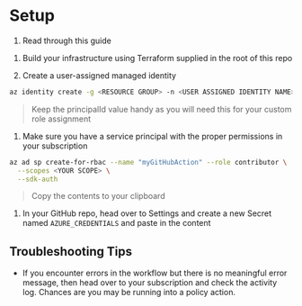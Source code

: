 # Setup

1. Read through this guide

[](https://github.com/marketplace/actions/build-azure-virtual-machine-image)

1. Build your infrastructure using Terraform supplied in the root of this repo

1. Create a user-assigned managed identity

  ```sh
  az identity create -g <RESOURCE GROUP> -n <USER ASSIGNED IDENTITY NAME>
  ```

  > Keep the principalId value handy as you will need this for your custom role assignment

1. Make sure you have a service principal with the proper permissions in your subscription

  ```sh
  az ad sp create-for-rbac --name "myGitHubAction" --role contributor \
    --scopes <YOUR SCOPE> \
    --sdk-auth
  ```

  > Copy the contents to your clipboard

1. In your GitHub repo, head over to Settings and create a new Secret named `AZURE_CREDENTIALS` and paste in the content

## Troubleshooting Tips

- If you encounter errors in the workflow but there is no meaningful error message, then head over to your subscription and check the activity log. Chances are you may be running into a policy action.
